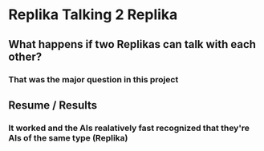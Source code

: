 # Replika Talking 2 Replika
## What happens if two Replikas can talk with each other?
### That was the major question in this project
## Resume / Results
### It worked and the AIs realatively fast recognized that they're AIs of the same type (Replika)
